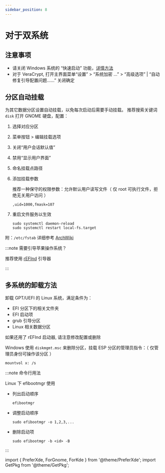 ```yaml
---
sidebar_position: 8
---
```


# 对于双系统

## 注意事项

- 请关闭 Windows 系统的 “快速启动” 功能，<a href="/docs/setup-mswin/first-run#双系统" target="_blank" >详情方法</a>
- 对于 VeraCrypt, 打开主界面菜单“设置” > “系统加密 ...” >
  “高级选项” | “自动修复引导配置问题……” 关闭确定

## 分区自动挂载

<PreferXde gnome kde noSelector><ForKde>
<GetPkg name='gnome-disk-utility' pacman dnf />
</ForKde></PreferXde>

为其它数据分区设置自动挂载，以免每次启动后需要手动挂载。
推荐搜索关键词 `disk` 打开 GNOME 硬盘，配置：

1.  选择对应分区
2.  菜单按钮 > 编辑挂载选项
3.  关闭“用户会话默认值”
4.  禁用“显示用户界面”
5.  命名挂载点路径
6.  添加挂载参数

    推荐一种保守的权限参数：允许默认用户读写文件（ 仅 root 可执行文件，拒绝无关用户访问 ）

        ,uid=1000,fmask=107

7.  重启文件服务以生效

        sudo systemctl daemon-reload
        sudo systemctl restart local-fs.target

附：`/etc/fstab` 详细参考 [ArchWiki](https://wiki.archlinux.org/title/Fstab)

:::note 需要引导苹果操作系统？

推荐使用 [rEFInd](/docs/manual/win/refind) 引导器

:::

## 多系统的卸载方法

卸载 GPT/UEFI 的 Linux 系统，满足条件为：

- EFI 分区下的相关文件夹
- EFI 启动项
- grub 引导分区
- Linux 相关数据分区

如果还用了 rEFInd 启动器, 请注意修改配置或删除

Windows 使用 `diskmgmt.msc` 来删除分区，挂载 ESP 分区的管理员指令：（ 仅管理员身份可操作该分区 ）

    mountvol x: /s

:::note 命令行用法

Linux 下 efibootmgr 使用

- 列出启动顺序

      efibootmgr

- 调整启动顺序

      sudo efibootmgr -o 1,2,3,...

- 删除启动项

      sudo efibootmgr -b <id> -B

:::

<!--
## 其它

启动切换助手 [Inokinoki/QEFIEntryManager](https://github.com/Inokinoki/QEFIEntryManager)
[下载](https://github.com/Inokinoki/QEFIEntryManager/releases/latest)
-->

import {
PreferXde,
ForGnome,
ForKde
} from '@theme/PreferXde';
import GetPkg from '@theme/GetPkg';
